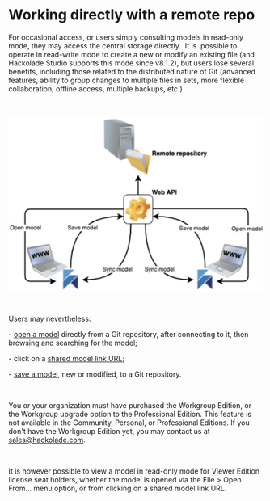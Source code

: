 # Working directly with a remote repo

For occasional access, or users simply consulting models in read-only mode, they may access the central storage directly.&nbsp; It is&nbsp; possible to operate in read-write mode to create a new or modify an existing file (and Hackolade Studio supports this mode since v8.1.2), but users lose several benefits, including those related to the distributed nature of Git (advanced features, ability to group changes to multiple files in sets, more flexible collaboration, offline access, multiple backups, etc.)

&nbsp;

![Workgroup Git direct remote repo](<lib/Workgroup Git direct remote repo.png>)

&nbsp;

Users may nevertheless:

\- [open a model](<OpenmodelfromGitrepo.md>) directly from a Git repository, after connecting to it, then browsing and searching for the model;

\- click on a [shared model link URL](<SharemodellinkURL.md>);

\- [save a model](<SavemodeltoGitrepo.md>), new or modified, to a Git repository.

&nbsp;

You or your organization must have purchased the Workgroup Edition, or the Workgroup upgrade option to the Professional Edition. This feature is not available in the Community, Personal, or Professional Editions. If you don't have the Workgroup Edition yet, you may contact us at [sales@hackolade.com](<mailto:sales@hackolade.com?subject=Interested%20in%20Workgroup%20Edition>).

&nbsp;

It is however possible to view a model in read-only mode for Viewer Edition license seat holders, whether the model is opened via the File \> Open From... menu option, or from clicking on a shared model link URL.

&nbsp;


